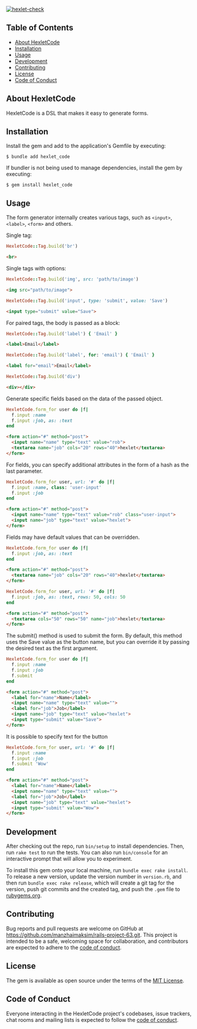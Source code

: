 [![hexlet-check](https://github.com/manzhaimaksim/rails-project-63/actions/workflows/hexlet-check.yml/badge.svg)](https://github.com/manzhaimaksim/rails-project-63/actions/workflows/hexlet-check.yml)
## Table of Contents

- [About HexletCode](#about-hexletcode)
- [Installation](#installation)
- [Usage](#usage)
- [Development](#development)
- [Contributing](#contributing)
- [License](#license)
- [Code of Conduct](#code-of-conduct)

## About HexletCode

HexletCode is a DSL that makes it easy to generate forms.

## Installation

Install the gem and add to the application's Gemfile by executing:

    $ bundle add hexlet_code

If bundler is not being used to manage dependencies, install the gem by executing:

    $ gem install hexlet_code

## Usage

The form generator internally creates various tags, such as `<input>`, `<label>`, `<form>` and others.

Single tag:
```ruby
HexletCode::Tag.build('br')
```
```html
<br>
```
Single tags with options:
```ruby
HexletCode::Tag.build('img', src: 'path/to/image')
```
```html
<img src="path/to/image">
```

```ruby
HexletCode::Tag.build('input', type: 'submit', value: 'Save')
```
```html
<input type="submit" value="Save">
```

For paired tags, the body is passed as a block:
```ruby
HexletCode::Tag.build('label') { 'Email' }
```
```html
<label>Email</label>
```
```ruby
HexletCode::Tag.build('label', for: 'email') { 'Email' }
```
```html
<label for="email">Email</label>
```
```ruby
HexletCode::Tag.build('div')
```
```html
<div></div>
```

Generate specific fields based on the data of the passed object.
```ruby
HexletCode.form_for user do |f|
  f.input :name
  f.input :job, as: :text
end
```
```html
<form action="#" method="post">
  <input name="name" type="text" value="rob">
  <textarea name="job" cols="20" rows="40">hexlet</textarea>
</form>
```

For fields, you can specify additional attributes in the form of a hash as the last parameter.
```ruby
HexletCode.form_for user, url: '#' do |f|
  f.input :name, class: 'user-input'
  f.input :job
end
```
```html
<form action="#" method="post">
  <input name="name" type="text" value="rob" class="user-input">
  <input name="job" type="text" value="hexlet">
</form>
```

Fields may have default values ​​that can be overridden.
```ruby
HexletCode.form_for user do |f|
  f.input :job, as: :text
end
```
```html
<form action="#" method="post">
  <textarea name="job" cols="20" rows="40">hexlet</textarea>
</form>
```
```ruby
HexletCode.form_for user, url: '#' do |f|
  f.input :job, as: :text, rows: 50, cols: 50
end
```
```html
<form action="#" method="post">
  <textarea cols="50" rows="50" name="job">hexlet</textarea>
</form>
```

The submit() method is used to submit the form. By default, this method uses the Save value as the button name, but you can override it by passing the desired text as the first argument.
```ruby
HexletCode.form_for user do |f|
  f.input :name
  f.input :job
  f.submit
end
```
```html
<form action="#" method="post">
  <label for="name">Name</label>
  <input name="name" type="text" value="">
  <label for="job">Job</label>
  <input name="job" type="text" value="hexlet">
  <input type="submit" value="Save">
</form>
```

It is possible to specify text for the button
```ruby
HexletCode.form_for user, url: '#' do |f|
  f.input :name
  f.input :job
  f.submit 'Wow'
end
```
```html
<form action="#" method="post">
  <label for="name">Name</label>
  <input name="name" type="text" value="">
  <label for="job">Job</label>
  <input name="job" type="text" value="hexlet">
  <input type="submit" value="Wow">
</form>
```
## Development

After checking out the repo, run `bin/setup` to install dependencies. Then, run `rake test` to run the tests. You can also run `bin/console` for an interactive prompt that will allow you to experiment.

To install this gem onto your local machine, run `bundle exec rake install`. To release a new version, update the version number in `version.rb`, and then run `bundle exec rake release`, which will create a git tag for the version, push git commits and the created tag, and push the `.gem` file to [rubygems.org](https://rubygems.org).

## Contributing

Bug reports and pull requests are welcome on GitHub at https://github.com/manzhaimaksim/rails-project-63.git. This project is intended to be a safe, welcoming space for collaboration, and contributors are expected to adhere to the [code of conduct](https://github.com/manzhaimaksim/rails-project-63/blob/master/CODE_OF_CONDUCT.md).

## License

The gem is available as open source under the terms of the [MIT License](https://opensource.org/licenses/MIT).

## Code of Conduct

Everyone interacting in the HexletCode project's codebases, issue trackers, chat rooms and mailing lists is expected to follow the [code of conduct](https://github.com/manzhaimaksim/rails-project-63/blob/master/CODE_OF_CONDUCT.md).
